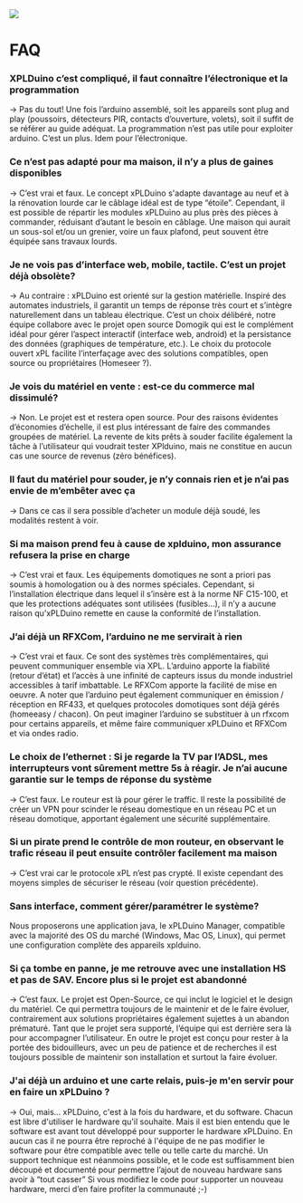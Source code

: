 <img src='http://taino.fr/xplduino/xplduino_400.png' />

# FAQ #

### XPLDuino c’est compliqué, il faut connaître l’électronique et la programmation ###

→ Pas du tout! Une fois l’arduino assemblé, soit les appareils sont plug and play (poussoirs, détecteurs PIR, contacts d’ouverture, volets), soit il suffit de se référer au guide adéquat. La programmation n’est pas utile pour exploiter arduino. C’est un plus. Idem pour l’électronique.

### Ce n’est pas adapté pour ma maison, il n’y a plus de gaines disponibles ###

→ C’est vrai et faux. Le concept xPLDuino s'adapte davantage au neuf et à la rénovation lourde car le câblage idéal est de type “étoile”. Cependant, il est possible de répartir les modules xPLDuino au plus près des pièces à commander, réduisant d’autant le besoin en câblage. Une maison qui aurait un sous-sol et/ou un grenier, voire un faux plafond, peut souvent être équipée sans travaux lourds.

### Je ne vois pas d’interface web, mobile, tactile. C’est un projet déjà obsolète? ###

→ Au contraire : xPLDuino est orienté sur la gestion matérielle. Inspiré des automates industriels, il garantit un temps de réponse très court et s’intègre naturellement dans un tableau électrique. C’est un choix délibéré, notre équipe collabore avec le projet open source Domogik qui est le complément idéal pour gérer l’aspect interactif (interface web, android) et la persistance des données (graphiques de température, etc.). Le choix du protocole ouvert xPL facilite l’interfaçage avec des solutions compatibles, open source ou propriétaires (Homeseer ?).

### Je vois du matériel en vente : est-ce du commerce mal dissimulé? ###

→ Non. Le projet est et restera open source. Pour des raisons évidentes d’économies d’échelle, il est plus intéressant de faire des commandes groupées de matériel. La revente de kits prêts à souder facilite également la tâche à l’utilisateur qui voudrait tester XPlduino, mais ne constitue en aucun cas une source de revenus (zéro bénéfices).

### Il faut du matériel pour souder, je n’y connais rien et je n’ai pas envie de m’embêter avec ça ###

→ Dans ce cas il sera possible d’acheter un module déjà soudé, les modalités restent à voir.

### Si ma maison prend feu à cause de xplduino, mon assurance refusera la prise en charge ###

→ C’est vrai et faux. Les équipements domotiques ne sont a priori pas soumis à homologation ou à des normes spéciales. Cependant, si l’installation électrique dans lequel il s’insère est à la norme NF C15-100, et que les protections adéquates sont utilisées (fusibles...), il n’y a aucune raison qu’xPLDuino remette en cause la conformité de l’installation.

### J’ai déjà un RFXCom, l’arduino ne me servirait à rien ###

→ C’est vrai et faux.  Ce sont des systèmes très complémentaires, qui peuvent communiquer ensemble via XPL. L’arduino apporte la fiabilité (retour d’état) et l’accès à une infinité de capteurs issus du monde industriel accessibles à tarif imbattable. Le RFXCom apporte la facilité de mise en oeuvre. A noter que l’arduino peut également communiquer en émission / réception en RF433, et quelques protocoles domotiques sont déjà gérés (homeeasy / chacon). On peut imaginer l’arduino se substituer à un rfxcom pour certains appareils, et même faire communiquer xPLDuino et RFXCom et via ondes radio.

### Le choix de l’ethernet : Si je regarde la TV par l’ADSL, mes interrupteurs vont sûrement mettre 5s à réagir. Je n’ai aucune garantie sur le temps de réponse du système ###

→ C’est faux. Le routeur est là pour gérer le traffic. Il reste la possibilité de créer un VPN pour scinder le réseau domestique en un réseau PC et un réseau domotique, apportant également une sécurité supplémentaire.

### Si un pirate prend le contrôle de mon routeur, en observant le trafic réseau il peut ensuite contrôler facilement ma maison ###

→ C’est vrai car le protocole xPL n’est pas crypté. Il existe cependant des moyens simples de sécuriser le réseau (voir question précédente).

### Sans interface, comment gérer/paramétrer le système? ###

Nous  proposerons une application java, le xPLDuino Manager, compatible avec la majorité des OS du marché (Windows, Mac OS, Linux), qui permet une configuration complète des appareils xplduino.


### Si ça tombe en panne, je me retrouve avec une installation HS et pas de SAV. Encore plus si le projet est abandonné ###

→ C’est faux. Le projet est Open-Source, ce qui inclut le logiciel et le design du matériel. Ce qui permettra toujours de le maintenir et de le faire évoluer, contrairement aux solutions propriétaires également sujettes à un abandon prématuré. Tant que le projet sera supporté, l’équipe qui est derrière sera là pour accompagner l’utilisateur. En outre le projet est conçu pour rester à la portée des bidouilleurs, avec un peu de patience et de recherches il est toujours possible de maintenir son installation et surtout la faire évoluer.


### J'ai déjà un arduino et une carte relais, puis-je m'en servir pour en faire un xPLDuino ? ###

→ Oui, mais... xPLDuino, c'est à la fois du hardware, et du software.
Chacun est libre d'utiliser le hardware qu'il souhaite.
Mais il est bien entendu que le software est avant tout développé pour supporter le hardware xPLDuino. En aucun cas il ne pourra être reproché à l'équipe de ne pas modifier le software pour être compatible avec telle ou telle carte du marché. Un support technique est néanmoins possible, et le code est suffisamment bien découpé et documenté pour permettre l’ajout de nouveau hardware sans avoir à “tout casser”
Si vous modifiez le code pour supporter un nouveau hardware, merci d’en faire profiter la communauté ;-)